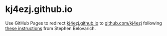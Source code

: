 # kj4ezj.github.io
Use GitHub Pages to redirect [kj4ezj.github.io](https://kj4ezj.github.io) to [github.com/kj4ezj](https://github.com/kj4ezj) following [these instructions](https://dev.to/steveblue/setup-a-redirect-on-github-pages-1ok7) from Stephen Belovarich.
